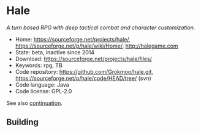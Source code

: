 # Hale

_A turn based RPG with deep tactical combat and character customization._

- Home: https://sourceforge.net/projects/hale/, https://sourceforge.net/p/hale/wiki/Home/, http://halegame.com
- State: beta, inactive since 2014
- Download: https://sourceforge.net/projects/hale/files/
- Keywords: rpg, TB
- Code repository: https://github.com/Grokmoo/hale.git, https://sourceforge.net/p/hale/code/HEAD/tree/ (svn)
- Code language: Java
- Code license: GPL-2.0

See also [continuation](https://github.com/Trilarion/hale).

## Building


